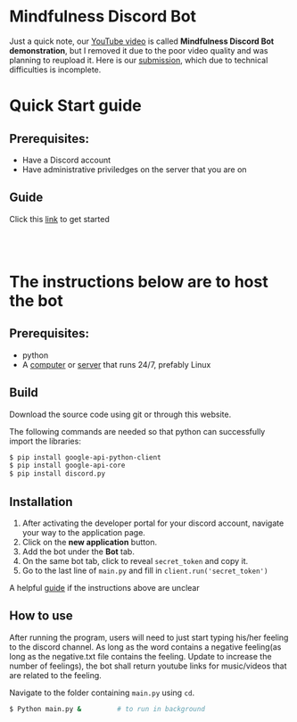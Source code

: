 # Mindfulness Discord Bot
Just a quick note, our [YouTube video](https://youtu.be/MqmW8C2NsnQ) is called **Mindfulness Discord Bot demonstration**, but I removed it due to the poor video quality and was planning to reupload it. Here is our [submission](https://devpost.com/software/discord-python-bot-0g14qa), which due to technical difficulties is incomplete.
<br>

# Quick Start guide
## Prerequisites:
- Have a Discord account
- Have administrative priviledges on the server that you are on
## Guide
Click this [link](https://discord.com/oauth2/authorize?client_id=883604218915725312&permissions=257698495552&scope=bot) to get started

<br>
<br>

# The instructions below are to host the bot
## Prerequisites: 
- python
- A [computer](https://www.aftershockpc.com/) or [server](https://aws.amazon.com/free/) that runs 24/7, prefably Linux

## Build
Download the source code using git or through this website.

The following commands are needed so that python can successfully import the libraries:
```bash
$ pip install google-api-python-client
$ pip install google-api-core
$ pip install discord.py
```

## Installation
1. After activating the developer portal for your discord account, navigate your way to the application page. 
2. Click on the **new application** button.
3. Add the bot under the **Bot** tab.
4. On the same bot tab, click to reveal `secret_token` and copy it.
5. Go to the last line of `main.py` and fill in `client.run('secret_token')`

A helpful [guide](https://www.howtogeek.com/364225/how-to-make-your-own-discord-bot) if the instructions above are unclear

## How to use
After running the program, users will need to just start typing his/her feeling to the discord channel. As long as the word contains a negative feeling(as long as the negative.txt file contains the feeling. Update to increase the number of feelings), the bot shall return youtube links for music/videos that are related to the feeling.

Navigate to the folder containing `main.py` using `cd`. 
```bash
$ Python main.py &         # to run in background
```
